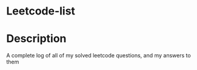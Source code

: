 # Leetcode-list

# Description

A complete log of all of my solved leetcode questions, and my answers to them